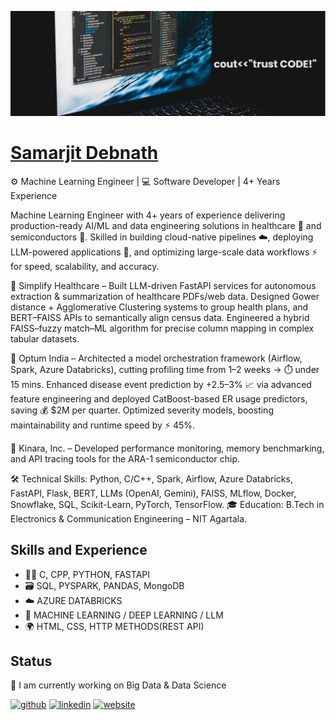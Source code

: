 ![Software Development](https://github.com/SamarjitDebnath/SamarjitDebnath/blob/main/banner.png)

# [Samarjit Debnath](https://samarjitdebnath.github.io/)

⚙️ Machine Learning Engineer | 💻 Software Developer | 4+ Years Experience

Machine Learning Engineer with 4+ years of experience delivering production-ready AI/ML and data engineering solutions in healthcare 🏥 and semiconductors 🔬. Skilled in building cloud-native pipelines ☁️, deploying LLM-powered applications 🤖, and optimizing large-scale data workflows ⚡ for speed, scalability, and accuracy.

🏥 Simplify Healthcare – Built LLM-driven FastAPI services for autonomous extraction & summarization of healthcare PDFs/web data. Designed Gower distance + Agglomerative Clustering systems to group health plans, and BERT–FAISS APIs to semantically align census data. Engineered a hybrid FAISS–fuzzy match–ML algorithm for precise column mapping in complex tabular datasets.

💼 Optum India – Architected a model orchestration framework (Airflow, Spark, Azure Databricks), cutting profiling time from 1–2 weeks → ⏱️ under 15 mins. Enhanced disease event prediction by +2.5–3% 📈 via advanced feature engineering and deployed CatBoost-based ER usage predictors, saving 💰 \$2M per quarter. Optimized severity models, boosting maintainability and runtime speed by ⚡ 45%.

🔬 Kinara, Inc. – Developed performance monitoring, memory benchmarking, and API tracing tools for the ARA-1 semiconductor chip.

🛠️ Technical Skills: Python, C/C++, Spark, Airflow, Azure Databricks, FastAPI, Flask, BERT, LLMs (OpenAI, Gemini), FAISS, MLflow, Docker, Snowflake, SQL, Scikit-Learn, PyTorch, TensorFlow.
🎓 Education: B.Tech in Electronics & Communication Engineering – NIT Agartala.

## Skills and Experience  
* 🧑‍💻 C, CPP, PYTHON, FASTAPI
* 🗃️ SQL, PYSPARK, PANDAS, MongoDB
* ☁️ AZURE DATABRICKS
* 🤖 MACHINE LEARNING / DEEP LEARNING / LLM
* 🌍 HTML, CSS, HTTP METHODS(REST API)

## Status
🏢 I am currently working on Big Data & Data Science

[<img src='https://cdn.jsdelivr.net/npm/simple-icons@3.0.1/icons/github.svg' alt='github' height='30'>](https://github.com/SamarjitDebnath)  [<img src='https://cdn.jsdelivr.net/npm/simple-icons@3.0.1/icons/linkedin.svg' alt='linkedin' height='30'>](https://www.linkedin.com/in/samarjit-debnath/)  [<img src='https://cdn.jsdelivr.net/npm/simple-icons@3.0.1/icons/icloud.svg' alt='website' height='30'>](https://samarjitdebnath.github.io/Digital_Portfolio/)
